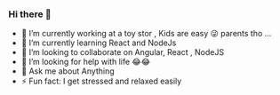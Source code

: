 ### Hi there 👋
- 🔭 I’m currently working at a toy stor , Kids are easy 😜 parents tho ...
- 🌱 I’m currently learning React and NodeJs
- 👯 I’m looking to collaborate on Angular, React , NodeJS
- 🤔 I’m looking for help with life 😂😂
- 💬 Ask me about Anything
- ⚡ Fun fact: I get stressed and relaxed easily
<!--


**AdirDok/AdirDok** is a ✨ _special_ ✨ repository because its `README.md` (this file) appears on your GitHub profile.

Here are some ideas to get you started:






- 📫 How to reach me: ...
- 😄 Pronouns: ...

-->
